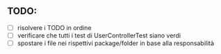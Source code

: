 ## TODO:
- [ ] risolvere i TODO in ordine
- [ ] verificare che tutti i test di UserControllerTest siano verdi
- [ ] spostare i file nei rispettivi package/folder in base alla responsabilità
